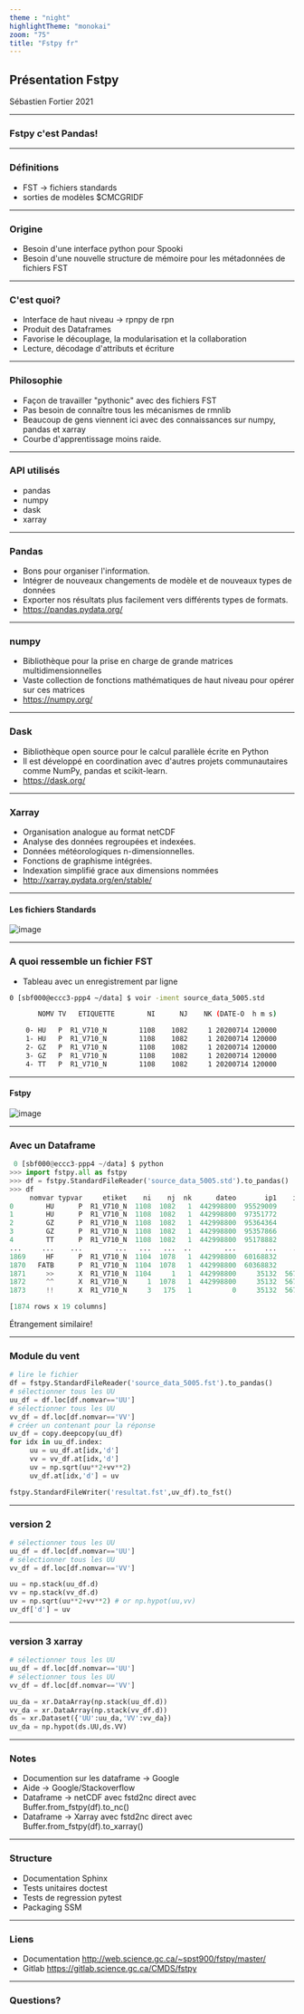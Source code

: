 ```yaml
---
theme : "night"
highlightTheme: "monokai"
zoom: "75"
title: "Fstpy fr"
---
```


## Présentation Fstpy
Sébastien Fortier 2021

---

### Fstpy c'est Pandas!

---

### Définitions
- FST -> fichiers standards
- sorties de modèles $CMCGRIDF 

---

### Origine
- Besoin d'une interface python pour Spooki
- Besoin d'une nouvelle structure de mémoire pour les métadonnées de fichiers FST

---

### C'est quoi?
- Interface de haut niveau ->  rpnpy de rpn
- Produit des Dataframes
- Favorise le découplage, la modularisation et la collaboration
- Lecture, décodage d'attributs et écriture

---

### Philosophie
- Façon de travailler "pythonic" avec des fichiers FST 
- Pas besoin de connaître tous les mécanismes de rmnlib
- Beaucoup de gens viennent ici avec des connaissances sur numpy, pandas et xarray
- Courbe d'apprentissage moins raide.

---

### API utilisés
- pandas
- numpy
- dask
- xarray


---

### Pandas
- Bons pour organiser l'information.
- Intégrer de nouveaux changements de modèle et de nouveaux types de données
- Exporter nos résultats plus facilement vers différents types de formats.
- <https://pandas.pydata.org/>

---

### numpy
- Bibliothèque pour la prise en charge de grande matrices multidimensionnelles
- Vaste collection de fonctions mathématiques de haut niveau pour opérer sur ces matrices
- <https://numpy.org/>
---

### Dask
- Bibliothèque open source pour le calcul parallèle écrite en Python
- Il est développé en coordination avec d'autres projets communautaires comme NumPy, pandas et scikit-learn.
- <https://dask.org/>

---

### Xarray
- Organisation analogue au format netCDF
- Analyse des données regroupées et indexées. 
- Données météorologiques n-dimensionnelles. 
- Fonctions de graphisme intégrées.
- Indexation simplifié grace aux dimensions nommées
- <http://xarray.pydata.org/en/stable/>

---

#### Les fichiers Standards
![image](https://encrypted-tbn0.gstatic.com/images?q=tbn:ANd9GcS8HAeOTkPIH4k7xO_7dlM8Ks9ecoEqlsr-zQ&usqp=CAU)

---

### A quoi ressemble un fichier FST
- Tableau avec un enregistrement par ligne

```bash
0 [sbf000@eccc3-ppp4 ~/data] $ voir -iment source_data_5005.std

       NOMV TV   ETIQUETTE        NI      NJ    NK (DATE-O  h m s)           IP1       IP2       IP3     DEET     NPAS  DTY   G   IG1   IG2   IG3   IG4

    0- HU   P  R1_V710_N        1108    1082     1 20200714 120000      95529009         6         0      300       72  f 16  Z 33792 77761     1     0
    1- HU   P  R1_V710_N        1108    1082     1 20200714 120000      97351772         6         0      300       72  f 16  Z 33792 77761     1     0
    2- GZ   P  R1_V710_N        1108    1082     1 20200714 120000      95364364         6         0      300       72  f 16  Z 33792 77761     1     0
    3- GZ   P  R1_V710_N        1108    1082     1 20200714 120000      95357866         6         0      300       72  f 16  Z 33792 77761     1     0
    4- TT   P  R1_V710_N        1108    1082     1 20200714 120000      95178882         6         0      300       72  f 16  Z 33792 77761     1     0

```

---

#### Fstpy
![image](https://encrypted-tbn0.gstatic.com/images?q=tbn:ANd9GcRef8630r2P860i3ZQYu1xkH5mPMj3l7xuAAw&usqp=CAU)

---

### Avec un Dataframe
```python
 0 [sbf000@eccc3-ppp4 ~/data] $ python
>>> import fstpy.all as fstpy
>>> df = fstpy.StandardFileReader('source_data_5005.std').to_pandas()
>>> df
     nomvar typvar     etiket    ni    nj  nk      dateo       ip1    ip2  ip3  deet  npas  datyp  nbits grtyp    ig1    ig2    ig3    ig4
0        HU      P  R1_V710_N  1108  1082   1  442998800  95529009      6    0   300    72    134     16     Z  33792  77761      1      0
1        HU      P  R1_V710_N  1108  1082   1  442998800  97351772      6    0   300    72    134     16     Z  33792  77761      1      0
2        GZ      P  R1_V710_N  1108  1082   1  442998800  95364364      6    0   300    72    134     16     Z  33792  77761      1      0
3        GZ      P  R1_V710_N  1108  1082   1  442998800  95357866      6    0   300    72    134     16     Z  33792  77761      1      0
4        TT      P  R1_V710_N  1108  1082   1  442998800  95178882      6    0   300    72    134     16     Z  33792  77761      1      0
...     ...    ...        ...   ...   ...  ..        ...       ...    ...  ...   ...   ...    ...    ...   ...    ...    ...    ...    ...
1869     HF      P  R1_V710_N  1104  1078   1  442998800  60168832      6    0   300    72    134     12     Z  35132  56748      1      0
1870   FATB      P  R1_V710_N  1104  1078   1  442998800  60368832      6    0   300    72    134     12     Z  35132  56748      1      0
1871     >>      X  R1_V710_N  1104     1   1  442998800     35132  56748    1     0     0      5     32     E   1470    560  54400  46560
1872     ^^      X  R1_V710_N     1  1078   1  442998800     35132  56748    1     0     0      5     32     E   1470    560  54400  46560
1873     !!      X  R1_V710_N     3   175   1          0     35132  56748    0     0     0      5     64     X   5005      0    300   1500

[1874 rows x 19 columns]


```
Étrangement similaire!

---

### Module du vent
```python
# lire le fichier
df = fstpy.StandardFileReader('source_data_5005.fst').to_pandas()
# sélectionner tous les UU
uu_df = df.loc[df.nomvar=='UU']
# sélectionner tous les UU
vv_df = df.loc[df.nomvar=='VV']
# créer un contenant pour la réponse
uv_df = copy.deepcopy(uu_df)
for idx in uu_df.index:
     uu = uu_df.at[idx,'d']
     vv = vv_df.at[idx,'d']
     uv = np.sqrt(uu**2+vv**2)
     uv_df.at[idx,'d'] = uv

fstpy.StandardFileWriter('resultat.fst',uv_df).to_fst()
```

---

### version 2
```python
# sélectionner tous les UU
uu_df = df.loc[df.nomvar=='UU']
# sélectionner tous les UU
vv_df = df.loc[df.nomvar=='VV']

uu = np.stack(uu_df.d)
vv = np.stack(vv_df.d)
uv = np.sqrt(uu**2+vv**2) # or np.hypot(uu,vv)
uv_df['d'] = uv

```

---

### version 3 xarray
```python
# sélectionner tous les UU
uu_df = df.loc[df.nomvar=='UU']
# sélectionner tous les UU
vv_df = df.loc[df.nomvar=='VV']

uu_da = xr.DataArray(np.stack(uu_df.d))
vv_da = xr.DataArray(np.stack(vv_df.d))
ds = xr.Dataset({'UU':uu_da,'VV':vv_da})
uv_da = np.hypot(ds.UU,ds.VV)

```

---

### Notes
- Documention sur les dataframe -> Google
- Aide -> Google/Stackoverflow
- Dataframe  -> netCDF avec fstd2nc direct avec Buffer.from_fstpy(df).to_nc()
- Dataframe  -> Xarray avec fstd2nc direct avec Buffer.from_fstpy(df).to_xarray()

---

### Structure
- Documentation Sphinx
- Tests unitaires doctest
- Tests de regression pytest
- Packaging SSM

---

### Liens
- Documentation <http://web.science.gc.ca/~spst900/fstpy/master/>
- Gitlab <https://gitlab.science.gc.ca/CMDS/fstpy>

---

### Questions?


